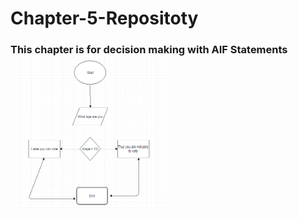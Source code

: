 # Chapter-5-Repositoty
<h3> This chapter is for decision making with AIF Statements <h/3>
<img src="Capture.PNG" height="250" width ="250" alt+" flow chart for age program">
